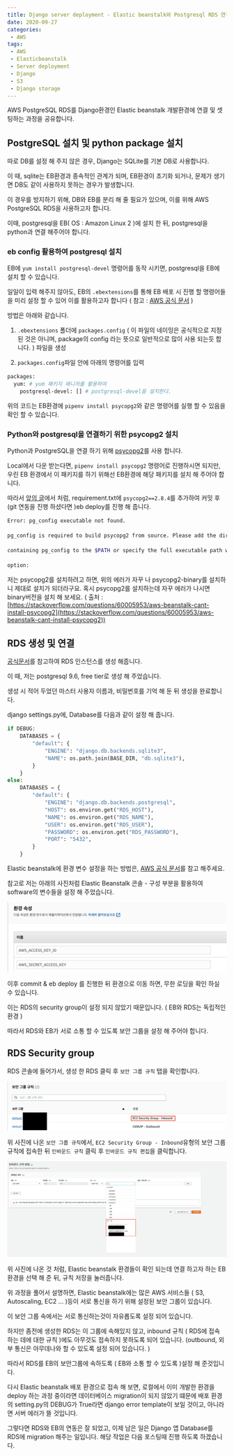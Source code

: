 ```yaml
---
title: Django server deployment - Elastic beanstalk와 Postgresql RDS 연결하기
date: 2020-09-27
categories:
 - AWS
tags:
 - AWS
 - Elasticbeanstalk
 - Server deployment
 - Django
 - S3
 - Django storage
---
```


AWS PostgreSQL RDS를 Django환경인 Elastic beanstalk 개발환경에 연결 및 셋팅하는 과정을 공유합니다. 

<!-- more -->

## PostgreSQL 설치 및 python package 설치 

따로 DB를 설정 해 주지 않은 경우, Django는 SQLite를 기본 DB로 사용합니다. 

이 때, sqlite는 EB환경과 종속적인 관계가 되며, EB환경이 초기화 되거나, 문제가 생기면 DB도 같이 사용하지 못하는 경우가 발생합니다. 

이 경우를 방지하기 위해, DB와 EB를 분리 해 줄 필요가 있으며, 이를 위해 AWS PostgreSQL RDS을 사용하고자 합니다. 

이때, postgresql을 EB( OS : Amazon Linux 2 )에 설치 한 뒤, postgresql을 python과 연결 해주어야 합니다. 

### eb config 활용하여 postgresql 설치 

EB에 `yum install postgresql-devel` 명령어를 동작 시키면, postgresql을 EB에 설치 할 수 있습니다. 

일일이 입력 해주지 않아도, EB의 `.ebextensions`를 통해 EB 배포 시 진행 할 명령어들을 미리 설정 할 수 있어 이를 활용하고자 합니다 ( 참고 : [AWS 공식 문서](https://docs.aws.amazon.com/ko_kr/elasticbeanstalk/latest/dg/customize-containers-ec2.html) )

방법은 아래와 같습니다. 

1. `.ebextensions` 폴더에 `packages.config` ( 이 파일의 네이밍은 공식적으로 지정 된 것은 아니며, package의 config 라는 뜻으로 일반적으로 많이 사용 되는듯 합니다. ) 파일을 생성

2. `packages.config`파일 안에 아래의 명령어를 입력

```bash
packages:
  yum: # yum 패키지 매니저를 활용하여 
    postgresql-devel: [] # postgresql-devel을 설치한다. 
```

위의 코드는 EB환경에 `pipenv install psycopg2`와 같은 명령어를 실행 할 수 있음을 확인 할 수 있습니다. 

### Python와 postgresql을 연결하기 위한 psycopg2 설치

Python과 PostgreSQL을 연결 하기 위해 [psycopg2](https://pypi.org/project/psycopg2/)를 사용 합니다. 

Local에서 다운 받는다면, `pipenv install psycopg2` 명령어로 진행하시면 되지만, 우린 EB 환경에서 이 패키지를 하기 위해선 EB환경에 해당 패키지를 설치 해 주어야 합니다. 

따라서 [앞의 글](https://kangraemin.github.io/aws/2020/09/23/elasticbeanstalk/)에서 처럼, requirement.txt에 `psycopg2==2.8.4`를 추가하여 커밋 후 (git 연동을 진행 하셨다면 )eb deploy를 진행 해 줍니다. 

```bash
Error: pg_config executable not found.

pg_config is required to build psycopg2 from source. Please add the directory

containing pg_config to the $PATH or specify the full executable path with the

option:
```

저는 psycopg2를 설치하려고 하면, 위의 에러가 자꾸 나 psycopg2-binary를 설치하니 제대로 설치가 되더라구요. 혹시 psycopg2를 설치하는데 자꾸 에러가 나시면 binary버전을 설치 해 보세요. ( 출처 : [https://stackoverflow.com/questions/60005953/aws-beanstalk-cant-install-psycopg2](https://stackoverflow.com/questions/60005953/aws-beanstalk-cant-install-psycopg2))

## RDS 생성 및 연결

[공식문서](https://docs.aws.amazon.com/ko_kr/AmazonRDS/latest/UserGuide/CHAP_GettingStarted.CreatingConnecting.PostgreSQL.html)를 참고하여 RDS 인스턴스를 생성 해줍니다.

이 때, 저는 postgresql 9.6, free tier로 생성 해 주었습니다. 

생성 시 적어 두었던 마스터 사용자 이름과, 비밀번호를 기억 해 둔 뒤 생성을 완료합니다. 

django settings.py에, Database를 다음과 같이 설정 해 줍니다. 

```python
if DEBUG:
    DATABASES = {
        "default": {
            "ENGINE": "django.db.backends.sqlite3",
            "NAME": os.path.join(BASE_DIR, "db.sqlite3"),
        }
    }
else:
    DATABASES = {
        "default": {
            "ENGINE": "django.db.backends.postgresql",
            "HOST": os.environ.get("RDS_HOST"),
            "NAME": os.environ.get("RDS_NAME"),
            "USER": os.environ.get("RDS_USER"),
            "PASSWORD": os.environ.get("RDS_PASSWORD"),
            "PORT": "5432",
        }
    }
```

Elastic beanstalk에 환경 변수 설정을 하는 방법은, [AWS 공식 문서](https://docs.aws.amazon.com/ko_kr/elasticbeanstalk/latest/dg/environment-configuration-methods-after.html)를 참고 해주세요. 

참고로 저는 아래의 사진처럼 Elastic Beanstalk 콘솔 - 구성 부분을 활용하여 software의 변수들을 설정 해 주었습니다. 

![pic1.png](/assets/images/posts/2020-09-27-elasticbeanstalk-postgrsql/pic1.png)

이후 commit & eb deploy 를 진행한 뒤 환경으로 이동 하면, 무한 로딩을 확인 하실 수 있습니다. 

이는 RDS의 security group이 설정 되지 않았기 때문입니다. ( EB와 RDS는 독립적인 환경 )

따라서 RDS와 EB가 서로 소통 할 수 있도록 보안 그룹을 설정 해 주어야 합니다. 

## RDS Security group

RDS 콘솔에 들어가서, 생성 한 RDS 클릭 후 `보안 그룹 규칙` 탭을 확인합니다. 

![pic2.png](/assets/images/posts/2020-09-27-elasticbeanstalk-postgrsql/pic2.png)

위 사진에 나온 `보안 그룹 규칙`에서, `EC2 Security Group - Inbound`유형의 보안 그룹 규칙에 접속한 뒤 `인바운드 규칙` 클릭 후 `인바운드 규칙 편집`을 클릭합니다.  

![pic3.png](/assets/images/posts/2020-09-27-elasticbeanstalk-postgrsql/pic3.png)

위 사진에 나온 것 처럼, Elastic beanstalk 환경들이 확인 되는데 연결 하고자 하는 EB환경을 선택 해 준 뒤, 규칙 저장을 눌러줍니다.

위 과정을 풀어서 설명하면, Elastic beanstalk에는 많은 AWS 서비스들 ( S3, Autoscaling, EC2 ... )등이 서로 통신을 하기 위해 설정된 보안 그룹이 있습니다.

이 보안 그룹 속에서는 서로 통신하는것이 자유롭도록 설정 되어 있습니다. 

하지만 좀전에 생성한 RDS는 이 그룹에 속해있지 않고, inbound 규칙 ( RDS에 접속 하는 데에 대한 규칙 )에도 아무것도 접속하지 못하도록 되어 있습니다. (outbound, 외부 통신은 아무데나와 할 수 있도록 설정 되어 있습니다. )

따라서 RDS를 EB의 보안그룹에 속하도록 ( EB와 소통 할 수 있도록 )설정 해 준것입니다. 

다시 Elastic beanstalk 배포 환경으로 접속 해 보면, 로컬에서 이미 개발한 환경을 deploy 하는 과정 중이라면 데이터베이스 migration이 되지 않았기 떄문에 배포 환경의 setting.py의 DEBUG가 True라면 django error template이 보일 것이고, 아니라면 서버 에러가 뜰 것입니다.

그렇다면 RDS와 EB의 연동은 잘 되었고, 이제 남은 일은 Django 앱 Database를 RDS에 migration 해주는 일입니다. 해당 작업은 다음 포스팅때 진행 하도록 하겠습니다. 